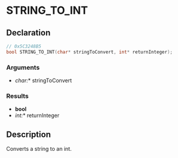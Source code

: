 # STRING_TO_INT

## Declaration
```cpp
// 0x5C3248B5
bool STRING_TO_INT(char* stringToConvert, int* returnInteger);
```

### Arguments
- **char*:** stringToConvert

### Results
- **bool**
- **int*:** returnInteger

## Description
Converts a string to an int.